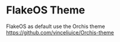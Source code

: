# FlakeOS Theme

FlakeOS as default use the Orchis theme https://github.com/vinceliuice/Orchis-theme
